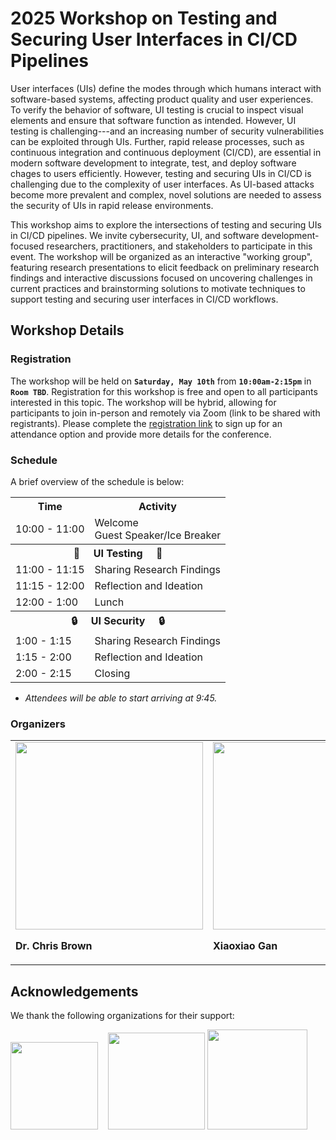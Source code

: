 # 2025 Workshop on Testing and Securing User Interfaces in CI/CD Pipelines

User interfaces (UIs) define the modes through which humans interact with software-based systems, affecting product quality and user experiences. To verify the behavior of software, UI testing is crucial to inspect visual elements and ensure that software function as intended. However, UI testing is challenging---and an increasing number of security vulnerabilities can be exploited through UIs. Further, rapid release processes, such as continuous integration and continuous deployment (CI/CD), are essential in modern software development to integrate, test, and deploy software chages to users efficiently. However, testing and securing UIs in CI/CD is challenging due to the complexity of user interfaces. As UI-based attacks become more prevalent and complex, novel solutions are needed to assess the security of UIs in rapid release environments.

This workshop aims to explore the intersections of testing and securing UIs in CI/CD pipelines. We invite cybersecurity, UI, and software development-focused researchers, practitioners, and stakeholders to participate in this event. The workshop will be organized as an interactive "working group", featuring research presentations to elicit feedback on preliminary research findings and interactive discussions focused on uncovering challenges in current practices and brainstorming solutions to motivate techniques to support testing and securing user interfaces in CI/CD workflows.

## Workshop Details

### Registration

The workshop will be held on **```Saturday, May 10th```** from **```10:00am-2:15pm```** in **```Room TBD```**. Registration for this workshop is free and open to all participants interested in this topic. The workshop will be hybrid, allowing for participants to join in-person and remotely via Zoom (link to be shared with registrants). Please complete the [registration link](https://forms.gle/oX2J1xqQJNvNbc3h8) to sign up for an attendance option and provide more details for the conference.

### Schedule

A brief overview of the schedule is below:

<table>
  <tr><th>Time</th><th>Activity</th></tr>
  <tr><td>10:00 - 11:00</td><td>Welcome <br> Guest Speaker/Ice Breaker</td></tr>
  <tr><th colspan=2>🧪 &nbsp;&nbsp;&nbsp; UI Testing &nbsp;&nbsp;&nbsp; 🧪</th></tr>
  <tr><td>11:00 - 11:15</td><td>Sharing Research Findings</td></tr>
  <tr><td>11:15 - 12:00</td><td> Reflection and Ideation</td></tr>
  <tr><td>12:00 - 1:00 </td><td>Lunch</td></tr>
  <tr><th colspan=2>🔒 &nbsp;&nbsp;&nbsp; UI Security &nbsp;&nbsp;&nbsp; 🔒</th></tr>
  <tr><td>1:00 - 1:15</td><td>Sharing Research Findings</td></tr>
  <tr><td>1:15 - 2:00</td><td> Reflection and Ideation</td></tr>
  <tr><td>2:00 - 2:15</td><td>Closing</td></tr>
</table>

* _Attendees will be able to start arriving at 9:45._

### Organizers

<table>
<tr>
    <td>
        <div>
							<img src="https://code-world-no-blanket.github.io/files/img/lab/brown2.png" style="height: 300px; object-fit: contain;">
							<p class="title"><b>Dr. Chris Brown</b></p>
					</div>
    </td>
    <td>
        <div>
							<img src="https://code-world-no-blanket.github.io/files/img/lab/gan.png" style="height: 300px; object-fit: contain;">
							<p class="title"><b>Xiaoxiao Gan</b></p>
					</div>
    </td>
  <td>
        <div>
							<img src="https://code-world-no-blanket.github.io/files/img/lab/thool.png" style="height: 300px; object-fit: contain;">
							<p class="title"><b>Arpit Thool</b></p>
					</div>
    </td>
</tr>
</table>





## Acknowledgements

We thank the following organizations for their support:


<a href="https://cyberinitiative.org/"><img src="https://cyberinitiative.org/content/dam/cci_research_vt_edu/whiteCCI_Full_Lockup_Web.png" style="height: 140px;"></a> &nbsp;&nbsp; <a href="https://code-world-no-blanket.github.io/"><img src="https://code-world-no-blanket.github.io/files/img/codeworld-Logo-Color.png"  style="height: 155px;"></a> <a href="https://cs.vt.edu"><img src="https://code-world-no-blanket.github.io/files/img/vt.png"  style="height: 160px;"></a>
